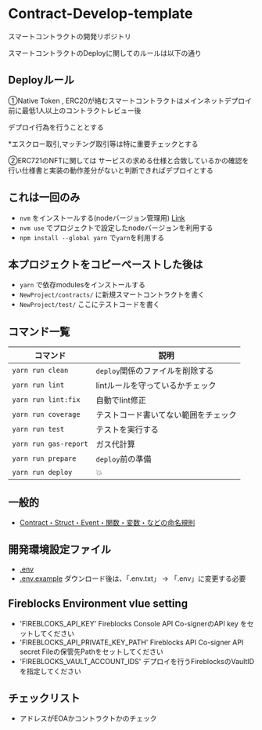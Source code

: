 # Contract-Develop-template

スマートコントラクトの開発リポジトリ 

スマートコントラクトのDeployに関してのルールは以下の通り

## Deployルール 

①Native Token , ERC20が絡むスマートコントラクトはメインネットデプロイ前に最低1人以上のコントラクトレビュー後

デプロイ行為を行うこととする

*エスクロー取引,マッチング取引等は特に重要チェックとする

②ERC721のNFTに関しては
サービスの求める仕様と合致しているかの確認を行い仕様書と実装の動作差分がないと判断できればデプロイとする

## これは一回のみ
- `nvm` をインストールする(nodeバージョン管理用) [Link](https://github.com/nvm-sh/nvm)
- `nvm use` でプロジェクトで設定したnodeバージョンを利用する
- `npm install --global yarn` で`yarn`を利用する

## 本プロジェクトをコピーペーストした後は
- `yarn` で依存modulesをインストールする
- `NewProject/contracts/` に新規スマートコントラクトを書く
- `NewProject/test/` ここにテストコードを書く

## コマンド一覧
|コマンド|説明|
|-|-|
|`yarn run clean`|`deploy`関係のファイルを削除する|
|`yarn run lint`|lintルールを守っているかチェック|
|`yarn run lint:fix`|自動でlint修正|
|`yarn run coverage`|テストコード書いてない範囲をチェック|
|`yarn run test`|テストを実行する|
|`yarn run gas-report`|ガス代計算|
|`yarn run prepare`|`deploy`前の準備|
|`yarn run deploy`|:boom:|

## 一般的
- [Contract・Struct・Event・関数・変数・などの命名規則](https://github.com/0xcert/solidity-style-guide)

## 開発環境設定ファイル
- [.env](https://drive.google.com/file/d/1WdAYVfVRAQFti2WHsYIBN_o6gUfC4FIa/view?usp=sharing)
- [.env.example](https://drive.google.com/file/d/1CF2Jdu5YP-iK2ydXz5M8_diOpDY7WAek/view?usp=sharing)
ダウンロード後は、「.env.txt」 -> 「.env」に変更する必要

## Fireblocks Environment vlue setting
- 'FIREBLCOKS_API_KEY' Fireblocks Console API Co-signerのAPI key をセットしてください
- 'FIREBLOCKS_API_PRIVATE_KEY_PATH' Fireblocks API Co-signer API secret Fileの保管先Pathをセットしてください
- 'FIREBLOCKS_VAULT_ACCOUNT_IDS' デプロイを行うFireblocksのVaultIDを指定してください

## チェックリスト
- アドレスがEOAかコントラクトかのチェック

